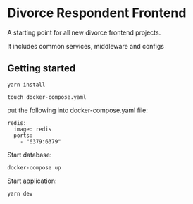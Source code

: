 # Divorce Respondent Frontend

A starting point for all new divorce frontend projects.

It includes common services, middleware and configs

## Getting started

`yarn install`

`touch docker-compose.yaml`

put the following into docker-compose.yaml file:

```
redis:
  image: redis
  ports:
    - "6379:6379"
```

Start database:

`docker-compose up`

Start application:

`yarn dev`
